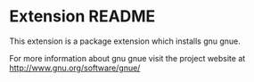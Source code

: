 # Extension README

This extension is a package extension which installs gnu gnue.

For more information about gnu gnue visit the project website at
http://www.gnu.org/software/gnue/


